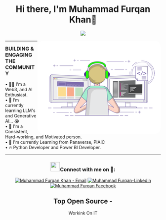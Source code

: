 <!-- animation start  -->
  <div align="center">
    <h1> Hi there, I'm Muhammad Furqan Khan👋</h1>
  </div>
<p align="center">
<a href=""><img src="https://readme-typing-svg.herokuapp.com/?lines=Data+Analysis+and+Python+Developer;+Power+BI+Developer&font=Roboto&size=26&duration=3500&pause=500&center=true&width=500&height=50&color=eab676"></a>

<!-- animation end  -->
			
<img align="right" alt="Coding" width="400" style="border-radius:20px;"
	src="https://raw.githubusercontent.com/devSouvik/devSouvik/master/gif3.gif"/>
<hr>
<h3 style="margin-top: 4px;">BUILDING & ENGAGING THE COMMUNITY</h3>
• 💪🏻 I'm a Web3, and AI Enthusiast.<br>
• 🌱 I’m currently learning LLM's and Generative AI... 😭<br> 
• 🚀 I'm a Consistent, Hard-working, and Motivated person.<br> 
• 📗 I'm currently Learning from Panaverse, PIAIC <br>
• 🔥 Python Developer and Power BI Developer.<br>
<hr>

<h3 align="center" > <img src="https://media.giphy.com/media/iY8CRBdQXODJSCERIr/giphy.gif" width="30" height="30" style="margin-center: 10px;">Connect with me on 🤝: </h3>

<p align="center">

 <div align="center"  class="icons-social" style="margin-center: 10px;">
<div>   
    <a href="mailto:furqanextras@gmail.com" target="_blank"><img src="https://img.shields.io/badge/-Email-0D1117?style=for-the-badge&logo=protonmail&logoColor=F0DB4F" alt="Muhammad Furqan Khan - Email"></a>
    <a href="https://pk.linkedin.com/in/muhammad-furqan-86b718183" target="_blank"><img src="https://img.shields.io/badge/Linkedin-0D1117?style=for-the-badge&logo=linkedin&logoColor=F0DB4F" alt="Muhammad Furqan-Linkedin"></a>
<a href="https://www.facebook.com/m.furq/" target="_blank"><img src="https://img.shields.io/badge/Facebook-0D1117?style=for-the-badge&logo=Facebook&logoColor=F0DB4F" alt="Muhammad Furqan Facebook"></a>	
</div>

</p>

## Top Open Source -
Workink On IT



 
